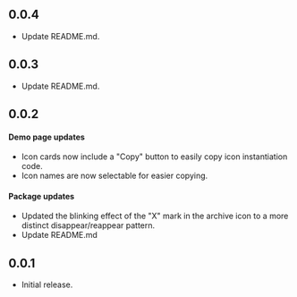 ## 0.0.4

* Update README.md.

## 0.0.3

* Update README.md.

## 0.0.2

#### Demo page updates

* Icon cards now include a "Copy" button to easily copy icon instantiation code.
* Icon names are now selectable for easier copying.

#### Package updates

* Updated the blinking effect of the "X" mark in the archive icon to a more distinct disappear/reappear pattern.
* Update README.md

## 0.0.1

* Initial release.
